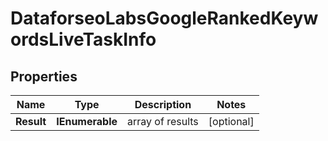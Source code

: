 # DataforseoLabsGoogleRankedKeywordsLiveTaskInfo


## Properties

| Name | Type | Description | Notes |
|------------ | ------------- | ------------- | -------------|
**Result** | **IEnumerable<DataforseoLabsGoogleRankedKeywordsLiveResultInfo>** | array of results |[optional]|